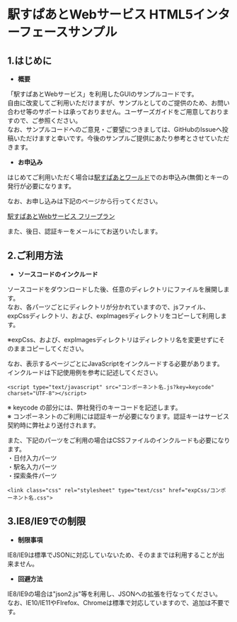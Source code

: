 # 駅すぱあとWebサービス HTML5インターフェースサンプル

## 1.はじめに

 * **概要**

 「駅すぱあとWebサービス」を利用したGUIのサンプルコードです。  
 自由に改変してご利用いただけますが、サンプルとしてのご提供のため、お問い合わせ等のサポートは承っておりません。ユーザーズガイドをご用意しておりますので、ご参照ください。  
 なお、サンプルコードへのご意見・ご要望につきましては、GitHubのIssueへ投稿いただけますと幸いです。今後のサンプルご提供にあたり参考とさせていただきます。  

 * **お申込み**

 はじめてご利用いただく場合は[駅すぱあとワールド](https://ekiworld.net/)でのお申込み(無償)とキーの発行が必要になります。

 なお、お申し込みは下記のページから行ってください。

 [駅すぱあとWebサービス フリープラン](https://ekiworld.net/service/sier/webservice/free_provision.html)

 また、後日、認証キーをメールにてお送りいたします。

## 2.ご利用方法

 * **ソースコードのインクルード**

 ソースコードをダウンロードした後、任意のディレクトリにファイルを展開します。<br>
 なお、各パーツごとにディレクトリが分かれていますので、jsファイル、expCssディレクトリ、および、expImagesディレクトリをコピーして利用します。<br>

 ※expCss、および、expImagesディレクトリはディレクトリ名を変更せずにそのままコピーしてください。

 なお、表示するページごとにJavaScriptをインクルードする必要があります。<br>
 インクルードは下記使用例を参考に記述してください。<br>

 `<script type="text/javascript" src="コンポーネント名.js?key=keycode" charset="UTF-8"></script>`

 ※ keycode の部分には、弊社発行のキーコードを記述します。<br>
 ※ コンポーネントのご利用には認証キーが必要になります。認証キーはサービス契約時に弊社より送付されます。<br>

 また、下記のパーツをご利用の場合はCSSファイルのインクルードも必要になります。<br>
 ・日付入力パーツ<br>
 ・駅名入力パーツ<br>
 ・探索条件パーツ<br>

 `<link class="css" rel="stylesheet" type="text/css" href="expCss/コンポーネント名.css">`

## 3.IE8/IE9での制限

 * **制限事項**

 IE8/IE9は標準でJSONに対応していないため、そのままでは利用することが出来ません。<br>

 * **回避方法**

 IE8/IE9の場合は"json2.js"等を利用し、JSONへの拡張を行なってください。<br>
 なお、IE10/IE11やFIrefox、Chromeは標準で対応していますので、追加は不要です。<br>
